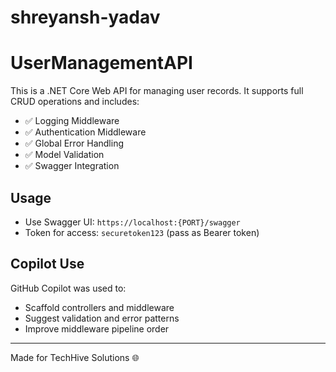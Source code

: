 # shreyansh-yadav
# UserManagementAPI

This is a .NET Core Web API for managing user records. It supports full CRUD operations and includes:

- ✅ Logging Middleware
- ✅ Authentication Middleware
- ✅ Global Error Handling
- ✅ Model Validation
- ✅ Swagger Integration

## Usage

- Use Swagger UI: `https://localhost:{PORT}/swagger`
- Token for access: `securetoken123` (pass as Bearer token)

## Copilot Use

GitHub Copilot was used to:
- Scaffold controllers and middleware
- Suggest validation and error patterns
- Improve middleware pipeline order

---

Made for TechHive Solutions 🌐
